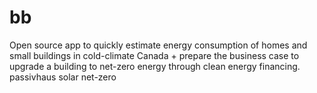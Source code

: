 # bb
Open source app to quickly estimate energy consumption of homes and small buildings in cold-climate Canada + prepare the business case to upgrade a building to net-zero energy through clean energy financing. passivhaus solar net-zero
